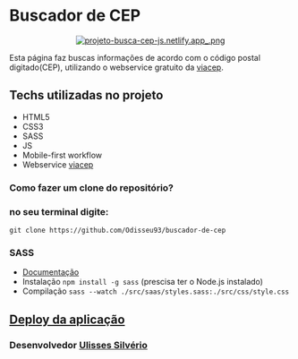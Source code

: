# Buscador de CEP

<div align="center">
<a href="https://www.imagemhost.com.br/image/rKTsro"><img src="https://www.imagemhost.com.br/images/2022/08/15/projeto-busca-cep-js.netlify.app_.md.png" alt="projeto-busca-cep-js.netlify.app_.png" border="0" /></a>
</div>

Esta página faz buscas informações de acordo com o código postal digitado(CEP), utilizando o webservice gratuito da [viacep](https://viacep.com.br/).

## Techs utilizadas no projeto
- HTML5
- CSS3
- SASS
- JS
- Mobile-first workflow
- Webservice [viacep](https://viacep.com.br/)

### Como fazer um clone do repositório?
### no seu terminal digite:
` git clone https://github.com/Odisseu93/buscador-de-cep `

### SASS
- [Documentação](https://sass-lang.com/)
- Instalação `npm install -g sass` (prescisa ter o Node.js instalado)
- Compilação `sass --watch ./src/saas/styles.sass:./src/css/style.css`



<div align="left">

## [Deploy da aplicação](https://busca-cep-js.netlify.app/)

</div>

### Desenvolvedor [Ulisses Silvério](https://github.com/Odisseu93)
